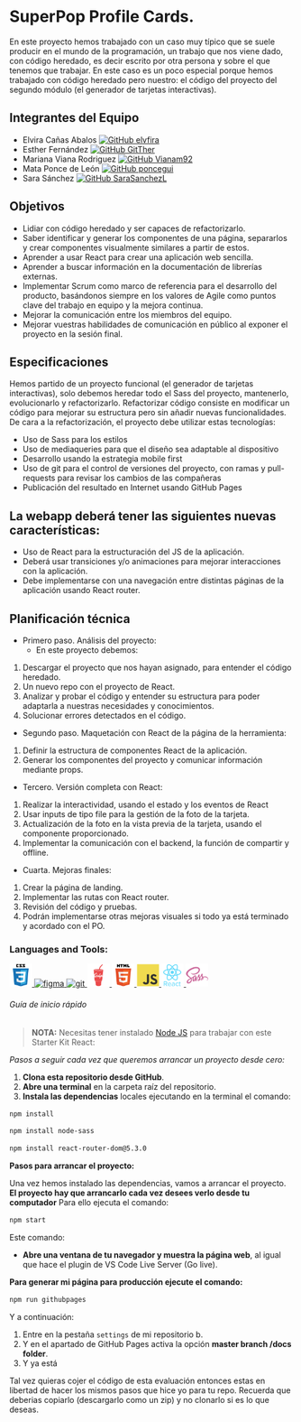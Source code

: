 # SuperPop Profile Cards.

En este proyecto hemos trabajado con un caso muy típico que se suele producir en el mundo de la programación, un trabajo que nos viene dado, con código heredado, es decir escrito por otra persona y sobre el que tenemos que trabajar. En este caso es un poco especial porque hemos trabajado con código heredado pero nuestro: el código del proyecto del segundo módulo (el generador de tarjetas interactivas).

## Integrantes del Equipo
- Elvira Cañas Abalos [![GitHub elvfira](https://img.shields.io/github/followers/elvfira?label=follow&style=social)](https://github.com/elvfira)
- Esther Fernández [![GitHub GitTher](https://img.shields.io/github/followers/GitTher?label=follow&style=social)](https://github.com/GitTher)
- Mariana Viana Rodriguez [![GitHub Vianam92](https://img.shields.io/github/followers/Vianam92?label=follow&style=social)](https://github.com/Vianam92)
- Mata Ponce de León [![GitHub poncegui](https://img.shields.io/github/followers/poncegui?label=follow&style=social)](https://github.com/poncegui)
- Sara Sánchez [![GitHub SaraSanchezL](https://img.shields.io/github/followers/SaraSanchezL?label=follow&style=social)](https://github.com/SaraSanchezL)

## Objetivos

 - Lidiar con código heredado y ser capaces de refactorizarlo.
 - Saber identificar y generar los componentes de una página, separarlos y crear componentes visualmente similares a partir de estos.
 - Aprender a usar React para crear una aplicación web sencilla.
 - Aprender a buscar información en la documentación de librerías externas.
 - Implementar Scrum como marco de referencia para el desarrollo del producto, basándonos siempre en los valores de Agile como puntos clave del trabajo en equipo y la mejora continua.
 - Mejorar la comunicación entre los miembros del equipo.
 - Mejorar vuestras habilidades de comunicación en público al exponer el proyecto en la sesión final.

## Especificaciones

Hemos partido de un proyecto funcional (el generador de tarjetas interactivas), solo debemos heredar todo el Sass del proyecto, mantenerlo, evolucionarlo y refactorizarlo. Refactorizar código consiste en modificar un código para mejorar su estructura pero sin añadir nuevas funcionalidades.
De cara a la refactorización, el proyecto debe utilizar estas tecnologías:

 * Uso de Sass para los estilos
 * Uso de mediaqueries para que el diseño sea adaptable al dispositivo
 * Desarrollo usando la estrategia mobile first
 * Uso de git para el control de versiones del proyecto, con ramas y pull-requests para revisar los cambios de las compañeras
 * Publicación del resultado en Internet usando GitHub Pages

## La webapp deberá tener las siguientes nuevas características:

 - Uso de React para la estructuración del JS de la aplicación.
 - Deberá usar transiciones y/o animaciones para mejorar interacciones con la aplicación.
 - Debe implementarse con una navegación entre distintas páginas de la aplicación usando React router.

## Planificación técnica

* Primero paso. Análisis del proyecto:
   - En este proyecto debemos:
 1. Descargar el proyecto que nos hayan asignado, para entender el código heredado.
 2. Un nuevo repo con el proyecto de React.
 3. Analizar y probar el código y entender su estructura para poder adaptarla a nuestras necesidades y conocimientos.
 4. Solucionar errores detectados en el código.

 * Segundo paso. Maquetación con React de la página de la herramienta:
  1. Definir la estructura de componentes React de la aplicación.
  2. Generar los componentes del proyecto y comunicar información mediante props.

 * Tercero. Versión completa con React:
  1. Realizar la interactividad, usando el estado y los eventos de React
  2. Usar inputs de tipo file para la gestión de la foto de la tarjeta.
  3. Actualización de la foto en la vista previa de la tarjeta, usando el componente proporcionado.
  4. Implementar la comunicación con el backend, la función de compartir y offline.

 * Cuarta. Mejoras finales:
  1. Crear la página de landing.
  2. Implementar las rutas con React router.
  3. Revisión del código y pruebas.
  4. Podrán implementarse otras mejoras visuales si todo ya está terminado y acordado con el PO.

<h3 align="left">Languages and Tools:</h3>
<p align="left"> <a href="https://www.w3schools.com/css/" target="_blank" rel="noreferrer"> <img src="https://raw.githubusercontent.com/devicons/devicon/master/icons/css3/css3-original-wordmark.svg" alt="css3" width="40" height="40"/> </a> <a href="https://www.figma.com/" target="_blank" rel="noreferrer"> <img src="https://www.vectorlogo.zone/logos/figma/figma-icon.svg" alt="figma" width="40" height="40"/> </a> <a href="https://git-scm.com/" target="_blank" rel="noreferrer"> <img src="https://www.vectorlogo.zone/logos/git-scm/git-scm-icon.svg" alt="git" width="40" height="40"/> </a> <a href="https://gulpjs.com" target="_blank" rel="noreferrer"> <img src="https://raw.githubusercontent.com/devicons/devicon/master/icons/gulp/gulp-plain.svg" alt="gulp" width="40" height="40"/> </a> <a href="https://www.w3.org/html/" target="_blank" rel="noreferrer"> <img src="https://raw.githubusercontent.com/devicons/devicon/master/icons/html5/html5-original-wordmark.svg" alt="html5" width="40" height="40"/> </a> <a href="https://developer.mozilla.org/en-US/docs/Web/JavaScript" target="_blank" rel="noreferrer"> <img src="https://raw.githubusercontent.com/devicons/devicon/master/icons/javascript/javascript-original.svg" alt="javascript" width="40" height="40"/> </a> <a href="https://reactjs.org/" target="_blank" rel="noreferrer"> <img src="https://raw.githubusercontent.com/devicons/devicon/master/icons/react/react-original-wordmark.svg" alt="react" width="40" height="40"/> </a> <a href="https://sass-lang.com" target="_blank" rel="noreferrer"> <img src="https://raw.githubusercontent.com/devicons/devicon/master/icons/sass/sass-original.svg" alt="sass" width="40" height="40"/> </a> </p>

###### Guía de inicio rápido

> **NOTA:** Necesitas tener instalado [Node JS](https://nodejs.org/) para trabajar con este Starter Kit React:

*Pasos a seguir cada vez que queremos arrancar un proyecto desde cero:*

1. **Clona esta repositorio desde GitHub**.
1. **Abre una terminal** en la carpeta raíz del repositorio.
1. **Instala las dependencias** locales ejecutando en la terminal el comando:

```bash
npm install
```
```bash
npm install node-sass
```
```bash
npm install react-router-dom@5.3.0
```

**Pasos para arrancar el proyecto:**

Una vez hemos instalado las dependencias, vamos a arrancar el proyecto. **El proyecto hay que arrancarlo cada vez desees verlo desde tu computador** Para ello ejecuta el comando:

```bash
npm start
```

Este comando:

- **Abre una ventana de tu navegador y muestra la página web**, al igual que hace el plugin de VS Code Live Server (Go live).


**Para generar mi página para producción ejecute el comando:**

```bash
npm run githubpages
```
Y a continuación:

1. Entre en la pestaña `settings` de mi repositorio b.
2. Y en el apartado de GitHub Pages activa la opción **master branch /docs folder**.
3. Y ya está

Tal vez quieras cojer el código de esta evaluación entonces estas en libertad de hacer los mismos pasos que hice yo para tu repo. Recuerda que deberias copiarlo (descargarlo como un zip) y no clonarlo si es lo que deseas. 
